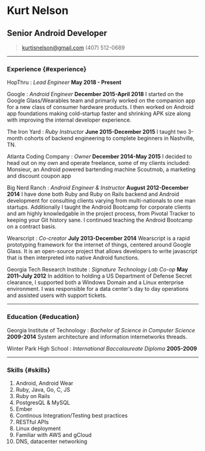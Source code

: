 # Kurt Nelson
## Senior Android Developer

> [kurtisnelson@gmail.com](kurtisnelson@gmail.com)
> (407) 512-0689

------

### Experience {#experience}

HopThru
: *Lead Engineer*
  __May 2018 - Present__

Google
: *Android Engineer*
  __December 2015-April 2018__
  I started on the Google Glass/Wearables team and primarily worked on the companion app for a new class of consumer hardware products. I then worked on Android app foundations making cold-startup faster and shrinking APK size along with improving the internal developer experience.

The Iron Yard
: *Ruby Instructor*
  __June 2015-December 2015__
  I taught two 3-month cohorts of backend engineering to complete beginners in Nashville, TN.

Atlanta Coding Company
: *Owner*
  __December 2014-May 2015__
  I decided to head out on my own and operate freelance, some of my clients included:
  Monsieur, an Android powered bartending machine
  Scoutmob, a marketing and discount coupon app

Big Nerd Ranch
: *Android Engineer & Instructor*
  __August 2012-December 2014__
  I have done both Ruby and Ruby on Rails backend and Android development for consulting clients varying from multi-nationals to one man startups. Additionally I taught the Android Bootcamp for corporate clients and am highly knowledgable in the project process, from Pivotal Tracker to keeping your Git history sane. I continued teaching the Android Bootcamp on a contract basis.

Wearscript
: *Co-creator*
  __July 2013-December 2014__
  Wearscript is a rapid prototyping framework for the internet of things, centered around Google Glass. It is an open-source project that allows developers to write javascript that is then interpreted into native Android functions.

Georgia Tech Research Institute
: *Signature Technology Lab Co-op*
  __May 2011–July 2012__
  In addition to holding a US Department of Defense Secret clearance, I supported both a Windows Domain and a Linux enterprise environment. I was responsible for a data center's day to day operations and assisted users with support tickets.

------

### Education {#education}

Georgia Institute of Technology
: *Bachelor of Science in Computer Science*
  __2009-2014__
  System architecture and information internetworks threads.

Winter Park High School
: *International Baccalaureate Diploma*
  __2005-2009__

------

### Skills {#skills}

1. Android, Android Wear
1. Ruby, Java, Go, C, JS
1. Ruby on Rails
1. PostgresQL & MySQL
1. Ember
1. Continous Integration/Testing best practices
1. RESTful APIs
1. Linux deployment
1. Familiar with AWS and gCloud
1. DNS, datacenter networking
